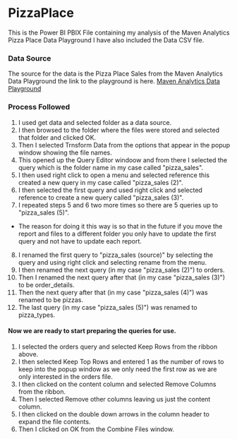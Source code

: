 # PizzaPlace
This is the Power BI PBIX File containing my analysis of the Maven Analytics Pizza Place Data Playground I have also included the Data CSV file.

### Data Source ###
The source for the data is the Pizza Place Sales from the Maven Analytics Data Playground the link to the playground is here.
[Maven Analytics Data Playground](https://www.mavenanalytics.io/data-playground)

### Process Followed ###
1. I used get data and selected folder as a data source. 
2. I then browsed to the folder where the files were stored and selected that folder and clicked OK.
3. Then I selected Trnsform Data from the options that appear in the popup window showing the file names.
4. This opened up the Query Editor windoow and from there I selected the query which is the folder name in my case called "pizza_sales".
5. I then used right click to open a menu and selected reference this created a new query in my case called "pizza_sales (2)".
6. I then selected the first query and used right click and selected reference to create a new query called "pizza_sales (3)".
7. I repeated steps 5 and 6 two more times so there are 5 queries up to "pizza_sales (5)".
  * The reason for doing it this way is so that in the future if you move the report and files to a different folder you only have to update the first query and not have to update each report.
8. I renamed the first query to "pizza_sales (source)" by selecting the query and using right click and selecting rename from the menu.
9. I then renamed the next query (in my case "pizza_sales (2)") to orders.
10. Then I renamed the next query after that (in my case "pizza_sales (3)") to be order_details.
11. Then the next query after that (in my case "pizza_sales (4)") was renamed to be pizzas.
12. The last query (in my case "pizza_sales (5)") was renamed to pizza_types.

#### Now we are ready to start preparing the queries for use.

1. I selected the orders query and selected Keep Rows from the ribbon above.
2. I then selected Keep Top Rows and entered 1 as the number of rows to keep into the popup window as we only need the first row as we are only interested in the orders file.
3. I then clicked on the content column and selected Remove Columns from the ribbon.
4. Then I selected Remove other columns leaving us just the content column.
5. I then clicked on the double down arrows in the column header to expand the file contents.
6. Then I clicked on OK from the Combine Files window.
